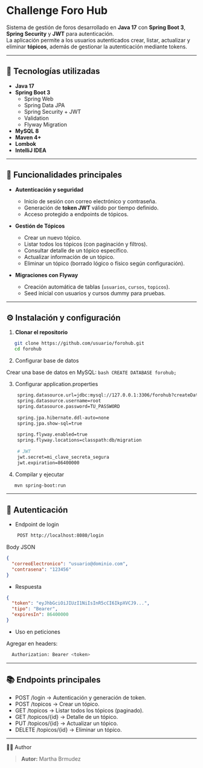 # Challenge Foro Hub

Sistema de gestión de foros desarrollado en **Java 17** con **Spring Boot 3**, **Spring Security** y **JWT** para autenticación.  
La aplicación permite a los usuarios autenticados crear, listar, actualizar y eliminar **tópicos**, además de gestionar la autenticación mediante tokens.

---

## 🚀 Tecnologías utilizadas

- **Java 17**
- **Spring Boot 3**
    - Spring Web
    - Spring Data JPA
    - Spring Security + JWT
    - Validation
    - Flyway Migration
- **MySQL 8**
- **Maven 4+**
- **Lombok**
- **IntelliJ IDEA**

---

## 📌 Funcionalidades principales

- **Autenticación y seguridad**
    - Inicio de sesión con correo electrónico y contraseña.
    - Generación de **token JWT** válido por tiempo definido.
    - Acceso protegido a endpoints de tópicos.

- **Gestión de Tópicos**
    - Crear un nuevo tópico.
    - Listar todos los tópicos (con paginación y filtros).
    - Consultar detalle de un tópico específico.
    - Actualizar información de un tópico.
    - Eliminar un tópico (borrado lógico o físico según configuración).

- **Migraciones con Flyway**
    - Creación automática de tablas (`usuarios`, `cursos`, `topicos`).
    - Seed inicial con usuarios y cursos dummy para pruebas.

---

## ⚙️ Instalación y configuración

1. **Clonar el repositorio**
```bash
   git clone https://github.com/usuario/forohub.git
   cd forohub
```
2. Configurar base de datos

Crear una base de datos en MySQL:
    ```bash
    CREATE DATABASE forohub;
    ```

3. Configurar application.properties
```bash
    spring.datasource.url=jdbc:mysql://127.0.0.1:3306/forohub?createDatabaseIfNotExist=true&useSSL=false&serverTimezone=UTC
    spring.datasource.username=root
    spring.datasource.password=TU_PASSWORD
    
    spring.jpa.hibernate.ddl-auto=none
    spring.jpa.show-sql=true
    
    spring.flyway.enabled=true
    spring.flyway.locations=classpath:db/migration
    
    # JWT
    jwt.secret=mi_clave_secreta_segura
    jwt.expiration=86400000
```

4. Compilar y ejecutar
```bash
   mvn spring-boot:run
```

---

## 🔑 Autenticación
* Endpoint de login
```bash
    POST http://localhost:8080/login
```
Body JSON
```json lines
{
  "correoElectronico": "usuario@dominio.com",
  "contrasena": "123456"
}
```
* Respuesta
```json lines
{
  "token": "eyJhbGciOiJIUzI1NiIsInR5cCI6IkpXVCJ9...",
  "tipo": "Bearer",
  "expiresIn": 86400000
}
```
* Uso en peticiones

Agregar en headers:
```bash
  Authorization: Bearer <token>
```

---

## 📚 Endpoints principales
* POST /login → Autenticación y generación de token.
* POST /topicos → Crear un tópico.
* GET /topicos → Listar todos los tópicos (paginado).
* GET /topicos/{id} → Detalle de un tópico.
* PUT /topicos/{id} → Actualizar un tópico.
* DELETE /topicos/{id} → Eliminar un tópico.

---

👩‍💻 Author
> **Autor:** Martha Brmudez  
